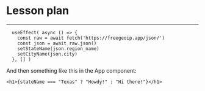 # Lesson plan
  
---

```
  useEffect( async () => {
    const raw = await fetch('https://freegeoip.app/json/')
    const json = await raw.json()
    setStateName(json.region_name)
    setCityName(json.city)
  }, [] )
```

And then something like this in the App component:
```
<h1>{stateName === "Texas" ? "Howdy!" : "Hi there!"}</h1>
```